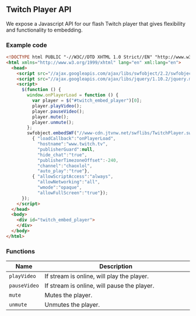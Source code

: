 ## Twitch Player API

We expose a Javascript API for our flash Twitch player that gives flexibility and functionality to embedding.

### Example code

```html
<!DOCTYPE html PUBLIC "-//W3C//DTD XHTML 1.0 Strict//EN" "http://www.w3.org/TR/xhtml1/DTD/xhtml1-strict.dtd">
<html xmlns="http://www.w3.org/1999/xhtml" lang="en" xml:lang="en">
  <head>
    <script src="//ajax.googleapis.com/ajax/libs/swfobject/2.2/swfobject.js"></script>
    <script src="//ajax.googleapis.com/ajax/libs/jquery/1.10.2/jquery.min.js"></script>
    <script>
      $(function () {
        window.onPlayerLoad = function () {
          var player = $("#twitch_embed_player")[0];
          player.playVideo();
          player.pauseVideo();
          player.mute();
          player.unmute();
        };
        swfobject.embedSWF("//www-cdn.jtvnw.net/swflibs/TwitchPlayer.swf", "twitch_embed_player", "100%", "100%", "11", null,
          { "loadCallback":"onPlayerLoad",
            "hostname":"www.twitch.tv",
            "publisherGuard":null,
            "hide_chat":"true",
            "publisherTimezoneOffset":-240,
            "channel":"chaoxlol",
            "auto_play":"true"},
          { "allowScriptAccess":"always",
            "allowNetworking":"all",
            "wmode":"opaque",
            "allowFullScreen":"true"});
      });
    </script>
  </head>
  <body>
    <div id="twitch_embed_player">
    </div>
  </body>
</html>
```

### Functions

<table>
    <thead>
        <tr>
            <th>Name</th>
            <th width=100%>Description</th>
        </tr>
    </thead>
    <tbody>
        <tr>
            <td><code>playVideo</code></td>
            <td>If stream is online, will play the player.</td>
        </tr>
        <tr>
            <td><code>pauseVideo</code></td>
            <td>If stream is online, will pause the player.</td>
        </tr>
        <tr>
            <td><code>mute</code></td>
            <td>Mutes the player.</td>
        </tr>
        <tr>
            <td><code>unmute</code></td>
            <td>Unmutes the player.</td>
        </tr>
    </tbody>
</table>

